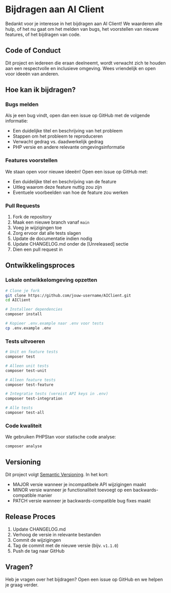 # Bijdragen aan AI Client

Bedankt voor je interesse in het bijdragen aan AI Client! We waarderen alle hulp, of het nu gaat om het melden van bugs, het voorstellen van nieuwe features, of het bijdragen van code.

## Code of Conduct

Dit project en iedereen die eraan deelneemt, wordt verwacht zich te houden aan een respectvolle en inclusieve omgeving. Wees vriendelijk en open voor ideeën van anderen.

## Hoe kan ik bijdragen?

### Bugs melden

Als je een bug vindt, open dan een issue op GitHub met de volgende informatie:

- Een duidelijke titel en beschrijving van het probleem
- Stappen om het probleem te reproduceren
- Verwacht gedrag vs. daadwerkelijk gedrag
- PHP versie en andere relevante omgevingsinformatie

### Features voorstellen

We staan open voor nieuwe ideeën! Open een issue op GitHub met:

- Een duidelijke titel en beschrijving van de feature
- Uitleg waarom deze feature nuttig zou zijn
- Eventuele voorbeelden van hoe de feature zou werken

### Pull Requests

1. Fork de repository
2. Maak een nieuwe branch vanaf `main`
3. Voeg je wijzigingen toe
4. Zorg ervoor dat alle tests slagen
5. Update de documentatie indien nodig
6. Update CHANGELOG.md onder de [Unreleased] sectie
7. Dien een pull request in

## Ontwikkelingsproces

### Lokale ontwikkelomgeving opzetten

```bash
# Clone je fork
git clone https://github.com/jouw-username/AIClient.git
cd AIClient

# Installeer dependencies
composer install

# Kopieer .env.example naar .env voor tests
cp .env.example .env
```

### Tests uitvoeren

```bash
# Unit en feature tests
composer test

# Alleen unit tests
composer test-unit

# Alleen feature tests
composer test-feature

# Integratie tests (vereist API keys in .env)
composer test-integration

# Alle tests
composer test-all
```

### Code kwaliteit

We gebruiken PHPStan voor statische code analyse:

```bash
composer analyse
```

## Versioning

Dit project volgt [Semantic Versioning](https://semver.org/). In het kort:

- MAJOR versie wanneer je incompatibele API wijzigingen maakt
- MINOR versie wanneer je functionaliteit toevoegt op een backwards-compatible manier
- PATCH versie wanneer je backwards-compatible bug fixes maakt

## Release Proces

1. Update CHANGELOG.md
2. Verhoog de versie in relevante bestanden
3. Commit de wijzigingen
4. Tag de commit met de nieuwe versie (bijv. `v1.1.0`)
5. Push de tag naar GitHub

## Vragen?

Heb je vragen over het bijdragen? Open een issue op GitHub en we helpen je graag verder.